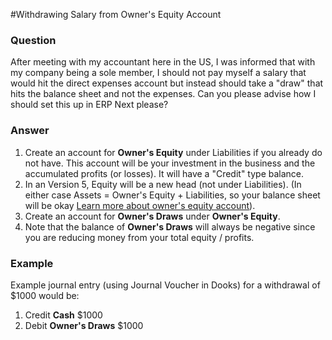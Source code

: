 #Withdrawing Salary from Owner's Equity Account

### Question

After meeting with my accountant here in the US, I was informed that with my company being a sole member, I should not pay myself a salary that would hit the direct expenses account but instead should take a "draw" that hits the balance sheet and not the expenses. Can you please advise how I should set this up in ERP Next please?

### Answer

1. Create an account for **Owner's Equity** under Liabilities if you already do not have. This account will be your investment in the business and the accumulated profits (or losses). It will have a "Credit" type balance.
2. In an Version 5, Equity will be a new head (not under Liabilities). (In either case Assets = Owner's Equity + Liabilities, so your balance sheet will be okay [Learn more about owner's equity account](http://www.accountingcoach.com/blog/what-is-owners-equity)).
3. Create an account for **Owner's Draws** under **Owner's Equity**.
4. Note that the balance of **Owner's Draws** will always be negative since you are reducing money from your total equity / profits.

### Example

Example journal entry (using Journal Voucher in Dooks) for a withdrawal of $1000 would be:

1. Credit **Cash** $1000
2. Debit **Owner's Draws** $1000

